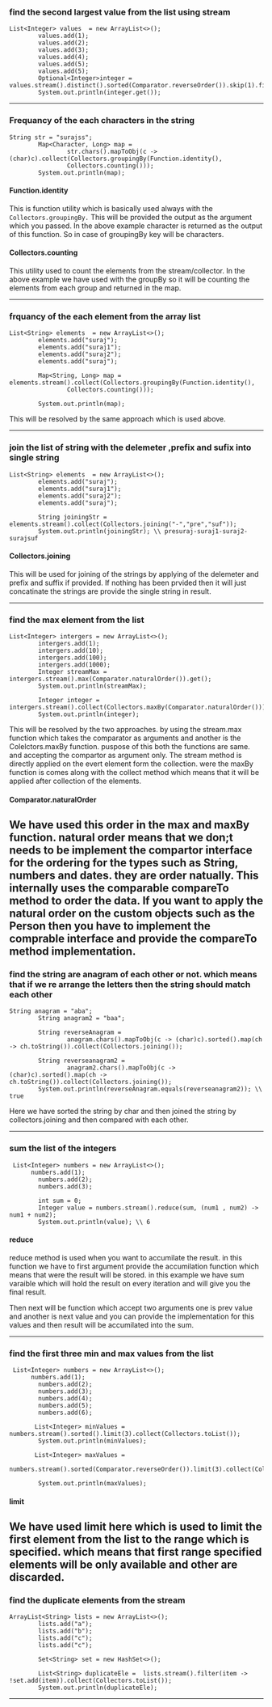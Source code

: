 ### find the second largest value from the list using stream

```
List<Integer> values  = new ArrayList<>();
        values.add(1);
        values.add(2);
        values.add(3);
        values.add(4);
        values.add(5);
        values.add(5);
        Optional<Integer>integer = values.stream().distinct().sorted(Comparator.reverseOrder()).skip(1).findAny();
        System.out.println(integer.get());
```
--------------------------------------------------------------------------------------------------------------------------------
### Frequancy of the each characters in the string

```
String str = "surajss";
        Map<Character, Long> map =
                str.chars().mapToObj(c -> (char)c).collect(Collectors.groupingBy(Function.identity(),
                Collectors.counting()));
        System.out.println(map);
```
#### Function.identity

This is function utility which is basically used always with the `Collectors.groupingBy.` This will be provided the output as the argument which you passed.
In the above example character is returned as the output of this function. 
So in case of groupingBy key will be characters.

#### Collectors.counting

This utility used to count the elements from the stream/collector. In the above example we have used with the groupBy so it will be counting the elements from each group and returned in the map.

--------------------------------------------------------------------------------------------------------------------------------

### frquancy of the each element from the array list

```
List<String> elements  = new ArrayList<>();
        elements.add("suraj");
        elements.add("suraj1");
        elements.add("suraj2");
        elements.add("suraj");

        Map<String, Long> map = elements.stream().collect(Collectors.groupingBy(Function.identity(),
                Collectors.counting()));

        System.out.println(map);
```

This will be resolved by the same approach which is used above.

--------------------------------------------------------------------------------------------------------------------------------
### join the list of string with the delemeter ,prefix and sufix into single string 
```
List<String> elements  = new ArrayList<>();
        elements.add("suraj");
        elements.add("suraj1");
        elements.add("suraj2");
        elements.add("suraj");

        String joiningStr = elements.stream().collect(Collectors.joining("-","pre","suf"));
        System.out.println(joiningStr); \\ presuraj-suraj1-suraj2-surajsuf
```

#### Collectors.joining

This will be used for joining of the strings by applying of the delemeter and prefix and suffix if provided. If nothing has been prvided then it will just concatinate the strings are provide the single string in result.

--------------------------------------------------------------------------------------------------------------------------------

### find the max element from the list 

```
List<Integer> intergers = new ArrayList<>();
        intergers.add(1);
        intergers.add(10);
        intergers.add(100);
        intergers.add(1000);
        Integer streamMax =  intergers.stream().max(Comparator.naturalOrder()).get();
        System.out.println(streamMax);

        Integer integer = intergers.stream().collect(Collectors.maxBy(Comparator.naturalOrder())).get();
        System.out.println(integer);
```

This will be resolved by the two approaches. by using the stream.max function which takes the comparator as arguments and another is the Colelctors.maxBy function.
puspose of this both the functions are same. and accepting the compartor as argument only. 
The stream method is directly applied on the evert element form the collection. were the maxBy function is comes along with the collect method which means that it will be applied after collection of the elements.

#### Comparator.naturalOrder

We have used this order in the max and maxBy function. natural order means that we don;t needs to be implement the compartor interface for the ordering for the types such as String, numbers and dates. they are order natually.
This internally uses the comparable compareTo method to order the data.
If you want to apply the natural order on the custom objects such as the Person then you have to implement the comprable interface and provide the compareTo method implementation.
--------------------------------------------------------------------------------------------------------------------------------

### find the string are anagram of each other or not. which means that if we re arrange the letters then the string should match each other

```
String anagram = "aba";
        String anagram2 = "baa";

        String reverseAnagram =
                anagram.chars().mapToObj(c -> (char)c).sorted().map(ch -> ch.toString()).collect(Collectors.joining());

        String reverseanagram2 =
                anagram2.chars().mapToObj(c -> (char)c).sorted().map(ch -> ch.toString()).collect(Collectors.joining());
        System.out.println(reverseAnagram.equals(reverseanagram2)); \\ true
```

Here we have sorted the string by char and then joined the string by collectors.joining and then compared with each other.

--------------------------------------------------------------------------------------------------------------------------------

### sum the list of the integers 

```
 List<Integer> numbers = new ArrayList<>();
      numbers.add(1);
        numbers.add(2);
        numbers.add(3);

        int sum = 0;
        Integer value = numbers.stream().reduce(sum, (num1 , num2) -> num1 + num2);
        System.out.println(value); \\ 6
```
#### reduce

reduce method is used when you want to accumilate the result. in this function we have to first argument provide the accumilation function which means that were the result will be stored. in this example we have sum varaible which will hold the result on every iteration and will give you the final result. 

Then next will be function which accept two arguments one is prev value and another is next value and you can provide the implementation for this values and then result will be accumilated into the sum.

--------------------------------------------------------------------------------------------------------------------------------

### find the first three min and max values from the list 

```
 List<Integer> numbers = new ArrayList<>();
      numbers.add(1);
        numbers.add(2);
        numbers.add(3);
        numbers.add(4);
        numbers.add(5);
        numbers.add(6);

       List<Integer> minValues =  numbers.stream().sorted().limit(3).collect(Collectors.toList());
        System.out.println(minValues);

       List<Integer> maxValues =
               numbers.stream().sorted(Comparator.reverseOrder()).limit(3).collect(Collectors.toList());

        System.out.println(maxValues);
```

#### limit

We have used limit here which is used to limit the first element from the list to the range which is specified.
which means that first range specified elements will be only available and other are discarded.
--------------------------------------------------------------------------------------------------------------------------------
### find the duplicate elements from the stream

```
ArrayList<String> lists = new ArrayList<>();
        lists.add("a");
        lists.add("b");
        lists.add("c");
        lists.add("c");

        Set<String> set = new HashSet<>();

        List<String> duplicateEle =  lists.stream().filter(item -> !set.add(item)).collect(Collectors.toList());
        System.out.println(duplicateEle);
```
--------------------------------------------------------------------------------------------------------------------------------